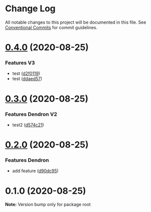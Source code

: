 # Change Log

All notable changes to this project will be documented in this file.
See [Conventional Commits](https://conventionalcommits.org) for commit guidelines.

# [0.4.0](https://github.com/kevinslin/lerna-test/compare/v0.3.0...v0.4.0) (2020-08-25)


### Features V3

* test ([d2f0119](https://github.com/kevinslin/lerna-test/commit/d2f01193fd8a98914504a4c6789d2208c4925709))
* test ([ddaed57](https://github.com/kevinslin/lerna-test/commit/ddaed57152a96c416274cff6b5feb72ace57dd41))





# [0.3.0](https://github.com/kevinslin/lerna-test/compare/v0.2.0...v0.3.0) (2020-08-25)


### Features Dendron V2

* test2 ([d574c21](https://github.com/kevinslin/lerna-test/commit/d574c218362471287b0d569bc592c608a113b1e7))





# [0.2.0](https://github.com/kevinslin/lerna-test/compare/v0.1.0...v0.2.0) (2020-08-25)


### Features Dendron

* add feature ([d90dc95](https://github.com/kevinslin/lerna-test/commit/d90dc95320b6217bae10f4506a621e9c0caa6a7f))





# 0.1.0 (2020-08-25)

**Note:** Version bump only for package root
